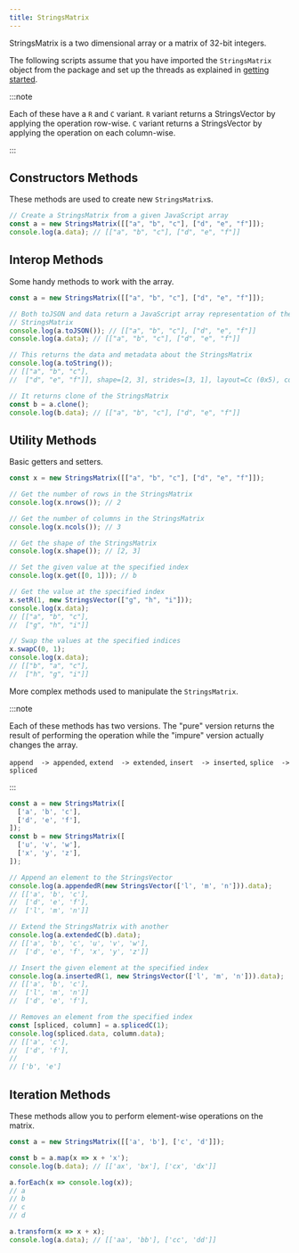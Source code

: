 ```yaml
---
title: StringsMatrix
---
```


StringsMatrix is a two dimensional array or a matrix of 32-bit integers.

The following scripts assume that you have imported the `StringsMatrix` object
from the package and set up the threads as explained in [getting started](../).

:::note

Each of these have a `R` and `C` variant. `R` variant returns a StringsVector by
applying the operation row-wise. `C` variant returns a StringsVector by applying
the operation on each column-wise.

:::

## Constructors Methods

These methods are used to create new `StringsMatrix`s.

```js
// Create a StringsMatrix from a given JavaScript array
const a = new StringsMatrix([["a", "b", "c"], ["d", "e", "f"]]);
console.log(a.data); // [["a", "b", "c"], ["d", "e", "f"]]
```

## Interop Methods

Some handy methods to work with the array.

```js
const a = new StringsMatrix([["a", "b", "c"], ["d", "e", "f"]]);

// Both toJSON and data return a JavaScript array representation of the
// StringsMatrix
console.log(a.toJSON()); // [["a", "b", "c"], ["d", "e", "f"]]
console.log(a.data); // [["a", "b", "c"], ["d", "e", "f"]]

// This returns the data and metadata about the StringsMatrix
console.log(a.toString());
// [["a", "b", "c"],
//  ["d", "e", "f"]], shape=[2, 3], strides=[3, 1], layout=Cc (0x5), const ndim=2

// It returns clone of the StringsMatrix
const b = a.clone();
console.log(b.data); // [["a", "b", "c"], ["d", "e", "f"]]
```

## Utility Methods

Basic getters and setters.

```js
const x = new StringsMatrix([["a", "b", "c"], ["d", "e", "f"]]);

// Get the number of rows in the StringsMatrix
console.log(x.nrows()); // 2

// Get the number of columns in the StringsMatrix
console.log(x.ncols()); // 3

// Get the shape of the StringsMatrix
console.log(x.shape()); // [2, 3]

// Set the given value at the specified index
console.log(x.get([0, 1])); // b

// Get the value at the specified index
x.setR(1, new StringsVector(["g", "h", "i"]));
console.log(x.data);
// [["a", "b", "c"],
//  ["g", "h", "i"]]

// Swap the values at the specified indices
x.swapC(0, 1);
console.log(x.data);
// [["b", "a", "c"],
//  ["h", "g", "i"]]
```

More complex methods used to manipulate the `StringsMatrix`.

:::note

Each of these methods has two versions. The "pure" version returns the result of
performing the operation while the "impure" version actually changes the array.

`append  -> appended`,
`extend  -> extended`,
`insert  -> inserted`,
`splice  -> spliced`

:::

```js
const a = new StringsMatrix([
  ['a', 'b', 'c'],
  ['d', 'e', 'f'],
]);
const b = new StringsMatrix([
  ['u', 'v', 'w'],
  ['x', 'y', 'z'],
]);

// Append an element to the StringsVector
console.log(a.appendedR(new StringsVector(['l', 'm', 'n'])).data);
// [['a', 'b', 'c'],
//  ['d', 'e', 'f'],
//  ['l', 'm', 'n']]

// Extend the StringsMatrix with another
console.log(a.extendedC(b).data);
// [['a', 'b', 'c', 'u', 'v', 'w'],
//  ['d', 'e', 'f', 'x', 'y', 'z']]

// Insert the given element at the specified index
console.log(a.insertedR(1, new StringsVector(['l', 'm', 'n'])).data);
// [['a', 'b', 'c'],
//  ['l', 'm', 'n']]
//  ['d', 'e', 'f'],

// Removes an element from the specified index
const [spliced, column] = a.splicedC(1);
console.log(spliced.data, column.data);
// [['a', 'c'],
//  ['d', 'f'],
//
// ['b', 'e']
```

## Iteration Methods

These methods allow you to perform element-wise operations on the matrix.

```js
const a = new StringsMatrix([['a', 'b'], ['c', 'd']]);

const b = a.map(x => x + 'x');
console.log(b.data); // [['ax', 'bx'], ['cx', 'dx']]

a.forEach(x => console.log(x));
// a
// b
// c
// d

a.transform(x => x + x);
console.log(a.data); // [['aa', 'bb'], ['cc', 'dd']]
```
